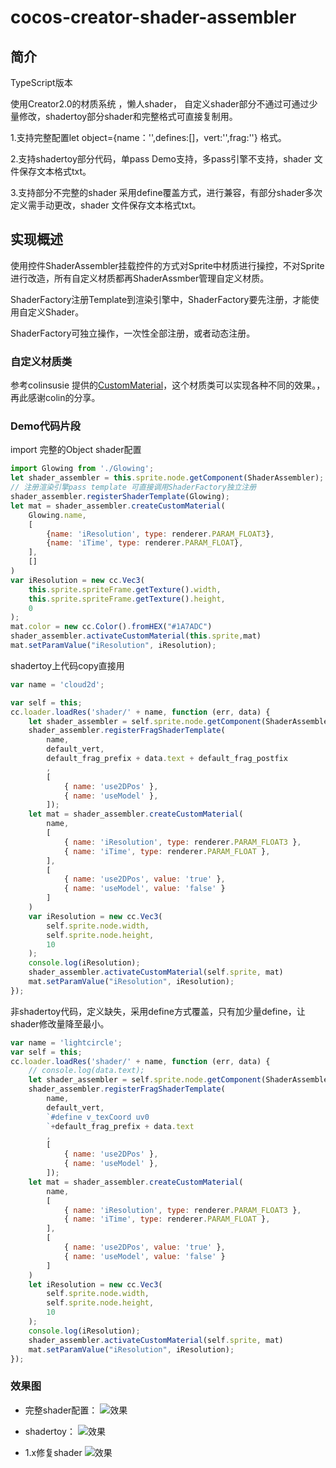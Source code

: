 # cocos-creator-shader-assembler

## 简介

TypeScript版本

使用Creator2.0的材质系统 ，懒人shader， 自定义shader部分不通过可通过少量修改，shadertoy部分shader和完整格式可直接复制用。

1.支持完整配置let object={name：'',defines:[]，vert:'',frag:''} 格式。

2.支持shadertoy部分代码，单pass Demo支持，多pass引擎不支持，shader 文件保存文本格式txt。

3.支持部分不完整的shader 采用define覆盖方式，进行兼容，有部分shader多次定义需手动更改，shader 文件保存文本格式txt。


## 实现概述

使用控件ShaderAssembler挂载控件的方式对Sprite中材质进行操控，不对Sprite进行改造，所有自定义材质都再ShaderAssmber管理自定义材质。

ShaderFactory注册Template到渲染引擎中，ShaderFactory要先注册，才能使用自定义Shader。 

ShaderFactory可独立操作，一次性全部注册，或者动态注册。


### 自定义材质类

参考colinsusie 提供的[CustomMaterial](https://github.com/colinsusie/creator_2_0_material_demo/blob/master/assets/Scripts/CustomMaterial.js)，这个材质类可以实现各种不同的效果。，再此感谢colin的分享。


### Demo代码片段
import 完整的Object shader配置
```js
import Glowing from './Glowing';
let shader_assembler = this.sprite.node.getComponent(ShaderAssembler);
// 注册渲染引擎pass template 可直接调用ShaderFactory独立注册
shader_assembler.registerShaderTemplate(Glowing);
let mat = shader_assembler.createCustomMaterial(
    Glowing.name,
    [
        {name: 'iResolution', type: renderer.PARAM_FLOAT3},
        {name: 'iTime', type: renderer.PARAM_FLOAT},
    ],
    []
)
var iResolution = new cc.Vec3(
    this.sprite.spriteFrame.getTexture().width, 
    this.sprite.spriteFrame.getTexture().height,
    0
);
mat.color = new cc.Color().fromHEX("#1A7ADC")
shader_assembler.activateCustomMaterial(this.sprite,mat)
mat.setParamValue("iResolution", iResolution);
```

shadertoy上代码copy直接用
```js
var name = 'cloud2d';

var self = this;
cc.loader.loadRes('shader/' + name, function (err, data) {
    let shader_assembler = self.sprite.node.getComponent(ShaderAssembler);
    shader_assembler.registerFragShaderTemplate(
        name,
        default_vert,
        default_frag_prefix + data.text + default_frag_postfix
        ,
        [
            { name: 'use2DPos' },
            { name: 'useModel' },
        ]);
    let mat = shader_assembler.createCustomMaterial(
        name,
        [
            { name: 'iResolution', type: renderer.PARAM_FLOAT3 },
            { name: 'iTime', type: renderer.PARAM_FLOAT },
        ],
        [
            { name: 'use2DPos', value: 'true' },
            { name: 'useModel', value: 'false' }
        ]
    )
    var iResolution = new cc.Vec3(
        self.sprite.node.width,
        self.sprite.node.height,
        10
    );
    console.log(iResolution);
    shader_assembler.activateCustomMaterial(self.sprite, mat)
    mat.setParamValue("iResolution", iResolution);
});
```

非shadertoy代码，定义缺失，采用define方式覆盖，只有加少量define，让shader修改量降至最小。
```js
var name = 'lightcircle';
var self = this;
cc.loader.loadRes('shader/' + name, function (err, data) {
    // console.log(data.text);
    let shader_assembler = self.sprite.node.getComponent(ShaderAssembler);
    shader_assembler.registerFragShaderTemplate(
        name,
        default_vert,
        `#define v_texCoord uv0
        `+default_frag_prefix + data.text 
        ,
        [
            { name: 'use2DPos' },
            { name: 'useModel' },
        ]);
    let mat = shader_assembler.createCustomMaterial(
        name,
        [
            { name: 'iResolution', type: renderer.PARAM_FLOAT3 },
            { name: 'iTime', type: renderer.PARAM_FLOAT },
        ],
        [
            { name: 'use2DPos', value: 'true' },
            { name: 'useModel', value: 'false' }
        ]
    )
    let iResolution = new cc.Vec3(
        self.sprite.node.width,
        self.sprite.node.height,
        10
    );
    console.log(iResolution);
    shader_assembler.activateCustomMaterial(self.sprite, mat)
    mat.setParamValue("iResolution", iResolution);
});
```

### 效果图

- 完整shader配置：
![效果](https://github.com/Sinmere/cocos-creator-shader-assembler/blob/master/snapshot/compelete.png)

- shadertoy：
![效果](https://github.com/Sinmere/cocos-creator-shader-assembler/blob/master/snapshot/shadertoy.gif)

- 1.x修复shader
![效果](https://github.com/Sinmere/cocos-creator-shader-assembler/master/snapshot/shader_disable.gif)